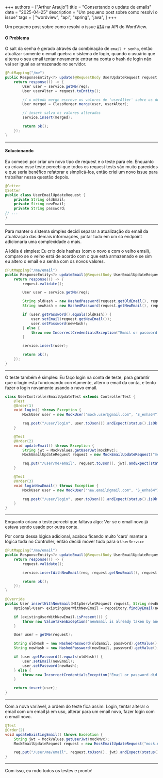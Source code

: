 +++
authors = ["Arthur Araujo"]
title = "Consertando o update de emails"
date = "2025-04-25"
description = "Um pequeno post sobre como resolvi o issue"
tags = [
    "wordview",
    "api",
    "spring",
    "java",
]
+++



Um pequeno post sobre como resolvi o issue [#14](https://github.com/word-view/APIWordView/issues/14) na API do WordView.


#### O Problema
O salt da senha é gerado através da combinação de `email + senha`, então atualizar somente
o email quebra o sistema de login, quando o usuário que alterou o seu email tentar novamente
entrar na conta o hash de login não vai ser igual ao armazenado no servidor.  

```java
@PutMapping("/me")
public ResponseEntity<?> update(@RequestBody UserUpdateRequest request, HttpServletRequest req) {
	return response(() -> {
		User user = service.getMe(req);
		User userAlter = request.toEntity();

		// o método merge escreve os valores de 'userAlter' sobre os de 'user'
		User merged = ClassMerger.merge(user, userAlter);

		// insert salva os valores alterados
		service.insert(merged);

		return ok();
	});
}
```

---

#### Solucionando
Eu comecei por criar um novo tipo de request e o teste para ele. Enquanto eu criava esse teste
percebi que todos os request tests são muito parecidos e que seria benéfico refatorar e simplicá-los, então criei um novo issue para trabalhar nessa questão depois.
```java
@Getter
@Setter
public class UserEmailUpdateRequest {
    private String oldEmail;
    private String newEmail;
    private String password;
// ...
}
```

---

Para manter o sistema simples decidi separar a atualização do email da atualização das
demais informações, juntar tudo em um só endpoint adicionaria uma complexidade a mais.

A idéia é simples: Eu crio dois hashes (com o novo e com o velho email), comparo se o velho 
está de acordo com o que está armazenado e se sim eu altero o email e a senha com os novos valores.

```java
@PutMapping("/me/email")
public ResponseEntity<?> updateEmail(@RequestBody UserEmailUpdateRequest request, HttpServletRequest req) {					
	return response(() -> {
		request.validate();

		User user = service.getMe(req);

		String oldHash = new HashedPassword(request.getOldEmail(), request.getPassword()).getValue();
		String newHash = new HashedPassword(request.getNewEmail(), request.getPassword()).getValue();

		if (user.getPassword().equals(oldHash)) {
			user.setEmail(request.getNewEmail());
			user.setPassword(newHash);
		} else {
			throw new IncorrectCredentialsException("Email or password did not match");
		}

		service.insert(user);

		return ok();
	});
}
```

___

O teste também é simples: Eu faço login na conta de teste, para garantir que o login esta funcionando corretamente,
altero o email da conta, e tento fazer o login novamente usando o novo email.

```java
class UserControllerEmailUpdateTest extends ControllerTest {
    @Test
    @Order(1)
    void login() throws Exception {
        MockUser user = new MockUser("mock.user@gmail.com", "S_enha64");

        req.post("/user/login", user.toJson()).andExpect(status().isOk());
    }

    @Test
    @Order(2)
    void updateEmail() throws Exception {
        String jwt = MockValues.getUserJwt(mockMvc);
        MockEmailUpdateRequest request = new MockEmailUpdateRequest("mock.user@gmail.com", "new.email@gmail.com", "S_enha64");

        req.put("/user/me/email", request.toJson(), jwt).andExpect(status().isOk());
    }

    @Test
    @Order(3)
    void loginNewEmail() throws Exception {
        MockUser user = new MockUser("new.email@gmail.com", "S_enha64");

        req.post("/user/login", user.toJson()).andExpect(status().isOk());
    }
}
```

---

Enquanto criava o teste percebi que faltava algo: Ver se o email novo já estava sendo usado por outra conta.

Por conta dessa lógica adicional, acabou ficando muito 'caro' manter a lógica toda no Controller, então
decidi mover tudo para o `UserService`

```java
@PutMapping("/me/email")
public ResponseEntity<?> updateEmail(@RequestBody UserEmailUpdateRequest request, HttpServletRequest req) {
	return response(() -> {
		request.validate();

		service.insertWithNewEmail(req, request.getNewEmail(), request.getOldEmail(), request.getPassword());

		return ok();
	});
}
```

```java
@Override
public User insertWithNewEmail(HttpServletRequest request, String newEmail, String oldEmail, String password) throws ValueTakenException, InvalidKeySpecException, NoSuchEntryException, IncorrectCredentialsException {
    Optional<User> existingUserWithNewEmail = repository.findByEmail(newEmail);

    if (existingUserWithNewEmail.isPresent()) {
        throw new ValueTakenException("newEmail is already taken by another account.");
    }

    User user = getMe(request);

    String oldHash = new HashedPassword(oldEmail, password).getValue();
    String newHash = new HashedPassword(newEmail, password).getValue();

    if (user.getPassword().equals(oldHash)) {
        user.setEmail(newEmail);
        user.setPassword(newHash);
    } else {
        throw new IncorrectCredentialsException("Email or password did not match");
    }

    return insert(user);
}
```

---

Com a nova variável, a ordem do teste fica assim: Login, tentar alterar o email com um email já em uso, alterar para um email novo, fazer login com o email novo.

```java
@Test
@Order(2)
void updateExistingEmail() throws Exception {
    String jwt = MockValues.getUserJwt(mockMvc);
    MockEmailUpdateRequest request = new MockEmailUpdateRequest("mock.user@gmail.com", "mock.admin@gmail.com", "S_enha64");

    req.put("/user/me/email", request.toJson(), jwt).andExpect(status().isForbidden());
}
```

---

Com isso, eu rodo todos os testes e pronto!